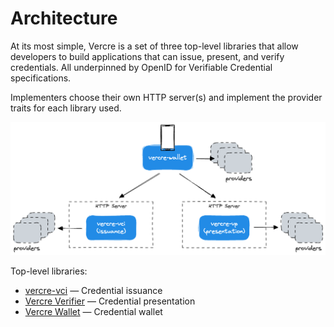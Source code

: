 # Architecture

At its most simple, Vercre is a set of three top-level libraries  that allow developers
to build applications that can issue, present, and verify credentials. All underpinned
by OpenID for Verifiable Credential specifications.

Implementers choose their own HTTP server(s) and implement the provider traits for
each library used.

![overview](../images/architecture.png)

Top-level libraries:

- [vercre-vci](../using/issuance/index.md) — Credential issuance
- [Vercre Verifier](../using/presentation/index.md) — Credential presentation
- [Vercre Wallet](../using/wallet/index.md) — Credential wallet
